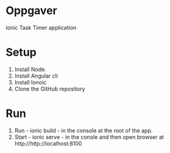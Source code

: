 # Oppgaver
Ionic Task Timer application

# Setup

1. Install Node.
2. Install Angular cli
3. Install Ionoic
4. Clone the GitHub repository

# Run

1. Run - ionic build - in the console at the root of the app.
2. Start - ionic serve - in the conole and then open browser at http://http://localhost:8100
